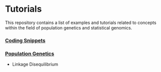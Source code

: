 # Tutorials

This repository contains a list of examples and tutorials related to concepts within the field of population genetics and statistical genomics.

### [Coding Snippets](https://github.com/adowneywall/Tutorials/tree/master/coding)

### [Population Genetics]()

- Linkage Disequilibrium




